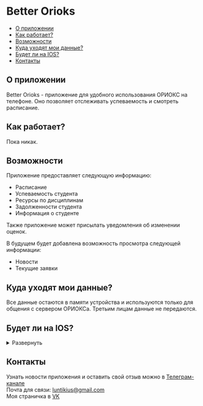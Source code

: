<h1>
  Better Orioks
</h1>

<ul>
  <li>
    <a href="#p1">О приложении</a>
  </li>
  
  <li>
    <a href="#p2">Как работает?</a>
  </li>
  
  <li>
    <a href="#p3">Возможности</a>
  </li>
  
  <li>
    <a href="#p4">Куда уходят мои данные?</a>
  </li>
  
  <li>
    <a href="#p5">Будет ли на IOS?</a>
  </li>
  
  <li>
    <a href="#p6">Контакты</a>
  </li>
</ul>

<h2 id="p1">
  О приложении
</h2>
<p>
  Better Orioks - приложение для удобного использования ОРИОКС на телефоне. Оно позволяет отслеживать успеваемость и смотреть расписание.
</p>

<h2 id="p2">
  Как работает?
</h2>
<p>
  Пока никак.
</p>

<h2 id="p3">
  Возможности
</h2>
<p>
  Приложение предоставляет следующую информацию: 
<ul>
  <li>
    Расписание
  </li>
  
  <li>
    Успеваемость студента
  </li>
  
  <li>
    Ресурсы по дисциплинам
  </li>
  
  <li>
    Задолженности студента
  </li>
  
  <li>
    Информация о студенте
  </li>
</ul>
</p>

<p>
  Также приложение может присылать уведомления об изменении оценок.
</p>
<p>
  В будущем будет добавлена возможность просмотра следующей информации:
<ul>
  <li>
    Новости
  </li>
  
  <li>
    Текущие заявки
  </li>
</ul>
</p>

<h2 id="p4">
  Куда уходят мои данные?
</h2>
<p>
  Все данные остаются в памяти устройства и используются только для общения с сервером ОРИОКСа. Третьим лицам данные не передаются.
</p>

<h2 id="p5">
  Будет ли на IOS?
</h2>
<p>
  <details>
    <summary>
      Развернуть
    </summary>
    <img src="https://github.com/luntikius/BetterOrioks/blob/a302491f1184e63b91401d85bc61e3e1cf0e49ab/img/DOG_NO.png?raw=true" height=350px>
    <p>
      Сам я этого делать не буду, но если кто-то хочет портировать на IOS, буду рад посодействовать.
    </p>
  </details>
</p>

<h2 id="p6">
  Контакты
</h2>
<p>
  Узнать новости приложения и оставить свой отзыв можно в
  <a href="https://t.me/+YQD5-csbrqk4ZjEy" target="_blank">
    Телеграм-канале
  </a>
  <br>
  Почта для связи: 
  <a href="mailto:luntikius@gmail.com">luntikius@gmail.com</a>
  <br>
  Моя страничка в 
  <a href="https://vk.com/luntikius">VK</a>
</p>

